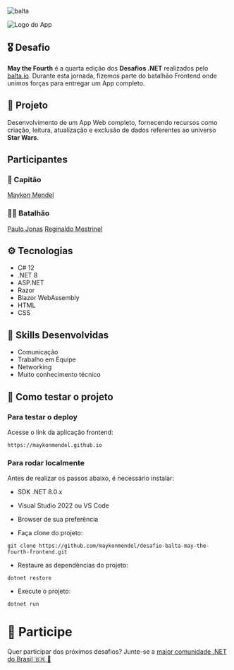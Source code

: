 ![balta](https://baltaio.blob.core.windows.net/static/images/dark/balta-logo.svg)

![Logo do App](https://github.com/balta-io/desafio-balta-may-the-fourth-backend/assets/965305/880fab7e-3998-4a0d-98ad-1d6ffc11298b)

## 🎖️ Desafio
**May the Fourth** é a quarta edição dos **Desafios .NET** realizados pelo [balta.io](https://balta.io). Durante esta jornada, fizemos parte do batalhão Frontend onde unimos forças para entregar um App completo.

## 📱 Projeto
Desenvolvimento de um App Web completo, fornecendo recursos como criação, leitura, atualização e exclusão de dados referentes ao universo **Star Wars**.

## Participantes
### 🚀 Capitão
[Maykon Mendel](https://github.com/maykonmendel)

### 💂‍♀️ Batalhão
[Paulo Jonas](https://github.com/pjonas21)
[Reginaldo Mestrinel](https://github.com/mestrinel1)

## ⚙️ Tecnologias
* C# 12
* .NET 8
* ASP.NET
* Razor
* Blazor WebAssembly
* HTML
* CSS

## 🥋 Skills Desenvolvidas
* Comunicação
* Trabalho em Equipe
* Networking
* Muito conhecimento técnico

## 🧪 Como testar o projeto

### Para testar o deploy
Acesse o link da aplicação frontend: 
```
https://maykonmendel.github.io
```

### Para rodar localmente
Antes de realizar os passos abaixo, é necessário instalar:
- SDK .NET 8.0.x
- Visual Studio 2022 ou VS Code
- Browser de sua preferência

- Faça clone do projeto:
```
git clone https://github.com/maykonmendel/desafio-balta-may-the-fourth-frontend.git
```

- Restaure as dependências do projeto:
```
dotnet restore
```

- Execute o projeto:
```
dotnet run
```

# 💜 Participe
Quer participar dos próximos desafios? Junte-se a [maior comunidade .NET do Brasil 🇧🇷 💜](https://balta.io/discord)
